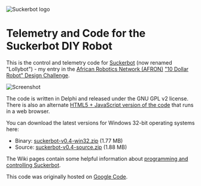 ![Suckerbot logo](https://cloud.githubusercontent.com/assets/4344677/7550081/dfb86f98-f67d-11e4-88c0-f7addd7b28d4.png)

Telemetry and Code for the Suckerbot DIY Robot
==============================================

This is the control and telemetry code for [Suckerbot](http://www.tomtilley.net/projects/lollybot/) (now renamed "Lollybot") - my entry in the [African Robotics Network (AFRON)](http://robotics-africa.org) ["10 Dollar Robot" Design Challenge](http://robotics-africa.org/afron-design-challenges.html).

![Screenshot](https://cloud.githubusercontent.com/assets/4344677/7550082/e07d0b28-f67d-11e4-834e-a2c92f137d76.png)

The code is written in Delphi and released under the GNU GPL v2 license.  There is also an alternate [HTML5 + JavaScript version of the code](https://github.com/Tominator2/lollybot) that runs in a web browser.

You can download the latest versions for Windows 32-bit operating systems here:

*   Binary: [suckerbot-v0.4-win32.zip](https://github.com/Tominator2/suckerbot/releases/download/v0.4-bin/suckerbot-v0.4-win32.zip) (1.77 MB)
*   Source: [suckerbot-v0.4-source.zip](https://github.com/Tominator2/suckerbot/releases/download/v0.4/suckerbot-v0.4-source.zip) (1.88 MB)

The Wiki pages contain some helpful information about [programming and controlling Suckerbot](https://github.com/Tominator2/suckerbot/wiki). 

This code was originally hosted on [Google Code](https://code.google.com/p/suckerbot/).
